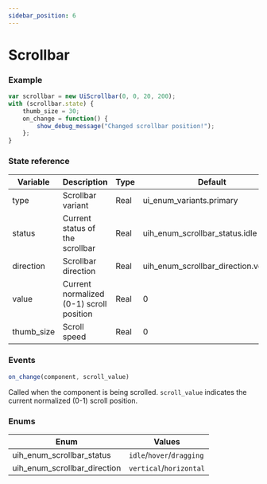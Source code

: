 ```yaml
---
sidebar_position: 6
---
```


# Scrollbar

### Example

```js
var scrollbar = new UiScrollbar(0, 0, 20, 200);
with (scrollbar.state) {
	thumb_size = 30;
	on_change = function() {
		show_debug_message("Changed scrollbar position!");
	};
}
```

### State reference

| Variable   | Description                              | Type | Default                               |
|------------|------------------------------------------|------|---------------------------------------|
| type       | Scrollbar variant                        | Real | ui_enum_variants.primary              |
| status     | Current status of the scrollbar          | Real | uih_enum_scrollbar_status.idle        |
| direction  | Scrollbar direction                      | Real | uih_enum_scrollbar_direction.vertical |
| value      | Current normalized (0-1) scroll position | Real | 0                                     |
| thumb_size | Scroll speed                             | Real | 0                                     |

### Events

```js
on_change(component, scroll_value)
```

Called when the component is being scrolled. `scroll_value` indicates the current normalized (0-1) scroll position.

### Enums

| Enum                         | Values                    |
|------------------------------|---------------------------|
| uih_enum_scrollbar_status    | `idle`/`hover`/`dragging` |
| uih_enum_scrollbar_direction | `vertical`/`horizontal`   |


